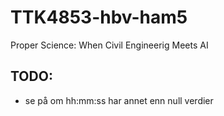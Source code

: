 # TTK4853-hbv-ham5
Proper Science: When Civil Engineerig Meets AI

## TODO:
- se på om hh:mm:ss har annet enn null verdier
